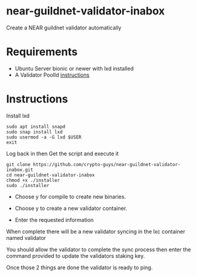 # near-guildnet-validator-inabox
Create a NEAR guildnet validator automatically

# Requirements

- Ubuntu Server bionic or newer with lxd installed 
- A Validator PoolId [instructions](https://github.com/near-guildnet/docs/blob/master/Staking_Pool_Cheatsheet.md#deploy-a-staking-pool-using-the-staking-pool-factory)

# Instructions

Install lxd
```
sudo apt install snapd
sudo snap install lxd
sudo usermod -a -G lxd $USER
exit
```

Log back in then Get the script and execute it
```
git clone https://github.com/crypto-guys/near-guildnet-validator-inabox.git
cd near-guildnet-validator-inabox
chmod +x ./installer
sudo ./installer
```
- Choose y for compile to create new binaries.

- Choose y to create a new validator container.

- Enter the requested information

When complete there will be a new validator syncing in the lxc container named validator

You should allow the validator to complete the sync process then enter the command provided to update the validators staking key. 

Once those 2 things are done the validator is ready to ping.
